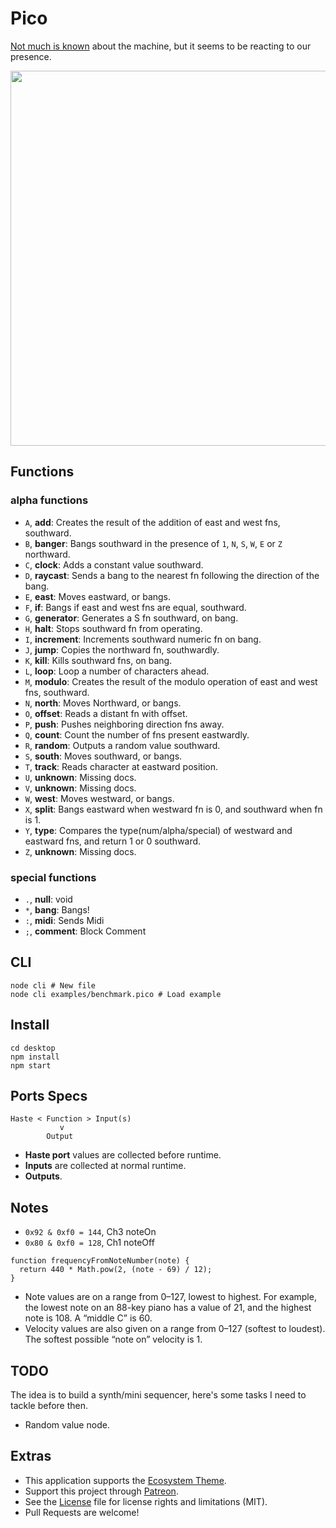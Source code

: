 # Pico

[Not much is known](http://wiki.xxiivv.com/Pico) about the machine, but it seems to be reacting to our presence.

<img src='https://raw.githubusercontent.com/hundredrabbits/Pico/master/PREVIEW.jpg' width="600"/>

## Functions

### alpha functions

- `A`, **add**: Creates the result of the addition of east and west fns, southward.
- `B`, **banger**: Bangs southward in the presence of `1`, `N`, `S`, `W`, `E` or `Z` northward.
- `C`, **clock**: Adds a constant value southward.
- `D`, **raycast**: Sends a bang to the nearest fn following the direction of the bang.
- `E`, **east**: Moves eastward, or bangs.
- `F`, **if**: Bangs if east and west fns are equal, southward.
- `G`, **generator**: Generates a S fn southward, on bang.
- `H`, **halt**: Stops southward fn from operating.
- `I`, **increment**: Increments southward numeric fn on bang.
- `J`, **jump**: Copies the northward fn, southwardly.
- `K`, **kill**: Kills southward fns, on bang.
- `L`, **loop**: Loop a number of characters ahead.
- `M`, **modulo**: Creates the result of the modulo operation of east and west fns, southward.
- `N`, **north**: Moves Northward, or bangs.
- `O`, **offset**: Reads a distant fn with offset.
- `P`, **push**: Pushes neighboring direction fns away.
- `Q`, **count**: Count the number of fns present eastwardly.
- `R`, **random**: Outputs a random value southward.
- `S`, **south**: Moves southward, or bangs.
- `T`, **track**: Reads character at eastward position.
- `U`, **unknown**: Missing docs.
- `V`, **unknown**: Missing docs.
- `W`, **west**: Moves westward, or bangs.
- `X`, **split**: Bangs eastward when westward fn is 0, and southward when fn is 1.
- `Y`, **type**: Compares the type(num/alpha/special) of westward and eastward fns, and return 1 or 0 southward.
- `Z`, **unknown**: Missing docs.

### special functions

- `.`, **null**: void
- `*`, **bang**: Bangs!
- `:`, **midi**: Sends Midi
- `;`, **comment**: Block Comment

## CLI

```
node cli # New file
node cli examples/benchmark.pico # Load example
```

## Install

```
cd desktop
npm install
npm start
```

## Ports Specs

```
Haste < Function > Input(s)
           v
        Output
```

- **Haste port** values are collected before runtime.
- **Inputs** are collected at normal runtime.
- **Outputs**.

## Notes

- `0x92 & 0xf0 = 144`, Ch3 noteOn
- `0x80 & 0xf0 = 128`, Ch1 noteOff

```
function frequencyFromNoteNumber(note) {
  return 440 * Math.pow(2, (note - 69) / 12);
}
```

- Note values are on a range from 0–127, lowest to highest. For example, the lowest note on an 88-key piano has a value of 21, and the highest note is 108. A “middle C” is 60.
- Velocity values are also given on a range from 0–127 (softest to loudest). The softest possible “note on” velocity is 1.

## TODO

The idea is to build a synth/mini sequencer, here's some tasks I need to tackle before then.

- Random value node.

## Extras

- This application supports the [Ecosystem Theme](https://github.com/hundredrabbits/Themes).
- Support this project through [Patreon](https://patreon.com/100).
- See the [License](LICENSE.md) file for license rights and limitations (MIT).
- Pull Requests are welcome!
